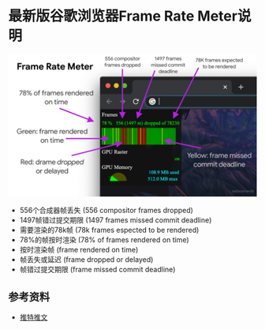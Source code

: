 # 最新版谷歌浏览器Frame Rate Meter说明

<img src='./assets/2020-10-27.png' width='800'>

* 556个合成器帧丢失 (556 compositor frames dropped)
* 1497帧错过提交期限 (1497 frames missed commit deadline)
* 需要渲染的78k帧 (78k frames espected to be rendered)
* 78%的帧按时渲染 (78% of frames rendered on time)
* 按时渲染帧 (frame rendered on time)
* 帧丢失或延迟 (frame dropped or delayed)
* 帧错过提交期限 (frame missed commit deadline)

## 参考资料

- [推特推文](https://twitter.com/addyosmani/status/1281483292026400768)
